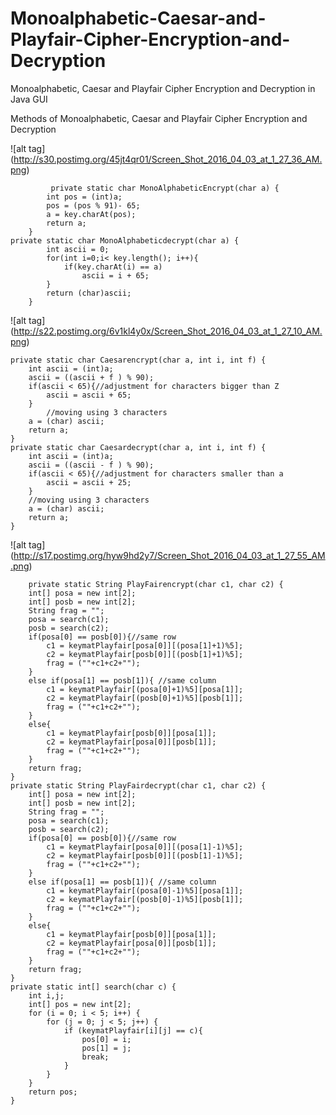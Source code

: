 # Monoalphabetic-Caesar-and-Playfair-Cipher-Encryption-and-Decryption
Monoalphabetic, Caesar and Playfair Cipher Encryption and Decryption in Java GUI

Methods of Monoalphabetic, Caesar and Playfair Cipher Encryption and Decryption

![alt tag] (http://s30.postimg.org/45jt4qr01/Screen_Shot_2016_04_03_at_1_27_36_AM.png)

             private static char MonoAlphabeticEncrypt(char a) {
            int pos = (int)a;
            pos = (pos % 91)- 65;
            a = key.charAt(pos);
            return a;
        }
    private static char MonoAlphabeticdecrypt(char a) {
            int ascii = 0;
            for(int i=0;i< key.length(); i++){
                if(key.charAt(i) == a)
                    ascii = i + 65;
            }
            return (char)ascii;
        } 
 
![alt tag] (http://s22.postimg.org/6v1kl4y0x/Screen_Shot_2016_04_03_at_1_27_10_AM.png)

    private static char Caesarencrypt(char a, int i, int f) {
        int ascii = (int)a;
        ascii = ((ascii + f ) % 90);
        if(ascii < 65){//adjustment for characters bigger than Z
            ascii = ascii + 65;
        }
            //moving using 3 characters
        a = (char) ascii;
        return a;
    }
    private static char Caesardecrypt(char a, int i, int f) {
        int ascii = (int)a;
        ascii = ((ascii - f ) % 90);
        if(ascii < 65){//adjustment for characters smaller than a
            ascii = ascii + 25;
        }          
        //moving using 3 characters
        a = (char) ascii;
        return a;
    }
 

 ![alt tag] (http://s17.postimg.org/hyw9hd2y7/Screen_Shot_2016_04_03_at_1_27_55_AM.png)
 

        private static String PlayFairencrypt(char c1, char c2) {
        int[] posa = new int[2];
        int[] posb = new int[2];
        String frag = "";
        posa = search(c1);
        posb = search(c2);
        if(posa[0] == posb[0]){//same row
            c1 = keymatPlayfair[posa[0]][(posa[1]+1)%5];
            c2 = keymatPlayfair[posb[0]][(posb[1]+1)%5];
            frag = (""+c1+c2+"");
        }
        else if(posa[1] == posb[1]){ //same column
            c1 = keymatPlayfair[(posa[0]+1)%5][posa[1]];
            c2 = keymatPlayfair[(posb[0]+1)%5][posb[1]];
            frag = (""+c1+c2+"");
        }
        else{
            c1 = keymatPlayfair[posb[0]][posa[1]];
            c2 = keymatPlayfair[posa[0]][posb[1]];
            frag = (""+c1+c2+"");
        }
        return frag;
    }
    private static String PlayFairdecrypt(char c1, char c2) {
        int[] posa = new int[2];
        int[] posb = new int[2];
        String frag = "";
        posa = search(c1);
        posb = search(c2);
        if(posa[0] == posb[0]){//same row
            c1 = keymatPlayfair[posa[0]][(posa[1]-1)%5];
            c2 = keymatPlayfair[posb[0]][(posb[1]-1)%5];
            frag = (""+c1+c2+"");
        }
        else if(posa[1] == posb[1]){ //same column
            c1 = keymatPlayfair[(posa[0]-1)%5][posa[1]];
            c2 = keymatPlayfair[(posb[0]-1)%5][posb[1]];
            frag = (""+c1+c2+"");
        }
        else{
            c1 = keymatPlayfair[posb[0]][posa[1]];
            c2 = keymatPlayfair[posa[0]][posb[1]];
            frag = (""+c1+c2+"");
        }
        return frag;
    }
    private static int[] search(char c) {
        int i,j;
        int[] pos = new int[2];
        for (i = 0; i < 5; i++) {
            for (j = 0; j < 5; j++) {
                if (keymatPlayfair[i][j] == c){
                    pos[0] = i;
                    pos[1] = j;
                    break;
                }
            }
        }
        return pos;
    }
